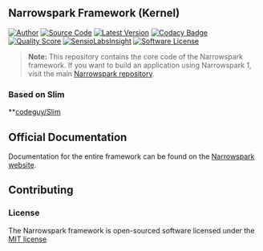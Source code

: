 ## Narrowspark Framework (Kernel)

[![Author](http://img.shields.io/badge/author-@anolilab-blue.svg?style=flat-square)](https://twitter.com/anolilab)
[![Source Code](http://img.shields.io/badge/source-narrowspark/narrowspark-blue.svg?style=flat-square)](https://github.com/narrowspark/narrowspark)
[![Latest Version](https://img.shields.io/github/release/narrowspark/framework.svg?style=flat-square)](https://github.com/narrowspark/framework/releases)
[![Codacy Badge](https://www.codacy.com/project/badge/e20f579b7d954560b4c2cff4fbdd9f99)](https://www.codacy.com/public/narrowspark/framework)
[![Quality Score](https://img.shields.io/scrutinizer/g/narrowspark/framework.svg?style=flat-square)](https://scrutinizer-ci.com/g/narrowspark/framework)
[![SensioLabsInsight](https://insight.sensiolabs.com/projects/96b7293e-e38c-406a-83e9-cd6686694c09/mini.png)](https://insight.sensiolabs.com/projects/96b7293e-e38c-406a-83e9-cd6686694c09)
[![Software License](https://img.shields.io/badge/license-MIT-brightgreen.svg?style=flat-square)](LICENSE.md)

> **Note:** This repository contains the core code of the Narrowspark framework. If you want to build an application using Narrowspark 1, visit the main [Narrowspark repository](https://github.com/narrowspark/narrowspark).

### Based on Slim

**[codeguy/Slim](http://github.com/codeguy/Slim)

## Official Documentation

Documentation for the entire framework can be found on the [Narrowspark website](http://narrowspark.de).

## Contributing

### License

The Narrowspark framework is open-sourced software licensed under the [MIT license](http://opensource.org/licenses/MIT)
